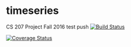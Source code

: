 # timeseries
CS 207 Project Fall 2016
test push
[![Build Status](https://travis-ci.org/Planet-Nine/timeseries.svg?branch=master)](https://travis-ci.org/Planet-Nine/timeseries)

[![Coverage Status](https://coveralls.io/repos/github/Planet-Nine/timeseries/badge.svg?branch=master)](https://coveralls.io/github/Planet-Nine/timeseries?branch=master)

